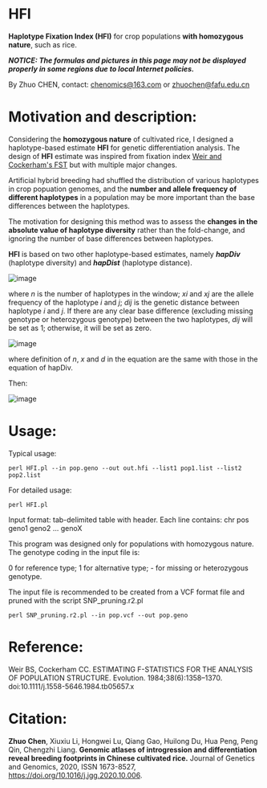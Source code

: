 # HFI
**Haplotype Fixation Index (HFI)** for crop populations **with homozygous nature**, such as rice.

***NOTICE: The formulas and pictures in this page may not be displayed properly in some regions due to local Internet policies.***

By Zhuo CHEN, contact: chenomics@163.com or zhuochen@fafu.edu.cn

# Motivation and description:

Considering the **homozygous nature** of cultivated rice, I designed a haplotype-based estimate **HFI** for genetic differentiation analysis. The design of **HFI** estimate was inspired from fixation index [Weir and Cockerham's FST](https://doi.org/10.1111/j.1558-5646.1984.tb05657.x) but with multiple major changes.

Artificial hybrid breeding had shuffled the distribution of various haplotypes in crop popuation genomes, and the **number and allele frequency of different haplotypes** in a population may be more important than the base differences between the haplotypes.

The motivation for designing this method was to assess the **changes in the absolute value of haplotype diversity** rather than the fold-change, and ignoring the number of base differences between haplotypes.

**HFI** is based on two other haplotype-based estimates, namely ***hapDiv*** (haplotype diversity) and ***hapDist*** (haplotype distance).

![image](https://latex.codecogs.com/gif.latex?hapDiv=\sum_{i=1}^{n}\sum_{j=i}^{n}x_{i}x_{j}d_{ij})

where *n* is the number of haplotypes in the window; *xi* and *xj* are the allele frequency of the haplotype *i* and *j*; *dij* is the genetic distance between haplotype *i* and *j*. If there are any clear base difference (excluding missing genotype or heterozygous genotype) between the two haplotypes, *dij* will be set as 1; otherwise, it will be set as zero.

![image](https://latex.codecogs.com/gif.latex?hapDist_{ab}=\frac{1}{2}\sum_{i=1}^{n}\sum_{j=1}^{n}x_{ai}x_{bj}d_{ij})

where definition of *n*, *x* and *d* in the equation are the same with those in the equation of hapDiv.

Then:

![image](https://latex.codecogs.com/gif.latex?HFI_{ab}=hapDist_{ab}-\min(hapDiv_{a},hapDiv_{b}))

# Usage:

Typical usage:

`perl HFI.pl --in pop.geno --out out.hfi --list1 pop1.list --list2 pop2.list`

For detailed usage:

`perl HFI.pl`

Input format: tab-delimited table with header. Each line contains: chr pos geno1 geno2 ... genoX

This program was designed only for populations with homozygous nature. The genotype coding in the input file is:

0 for reference type; 1 for alternative type; - for missing or heterozygous genotype.

The input file is recommended to be created from a VCF format file and pruned with the script SNP_pruning.r2.pl

`perl SNP_pruning.r2.pl --in pop.vcf --out pop.geno`

# Reference:

Weir BS, Cockerham CC. ESTIMATING F-STATISTICS FOR THE ANALYSIS OF POPULATION STRUCTURE. Evolution. 1984;38(6):1358–1370. doi:10.1111/j.1558-5646.1984.tb05657.x

# Citation:

**Zhuo Chen**, Xiuxiu Li, Hongwei Lu, Qiang Gao, Huilong Du, Hua Peng, Peng Qin, Chengzhi Liang. **Genomic atlases of introgression and differentiation reveal breeding footprints in Chinese cultivated rice.** Journal of Genetics and Genomics, 2020, ISSN 1673-8527, https://doi.org/10.1016/j.jgg.2020.10.006.

